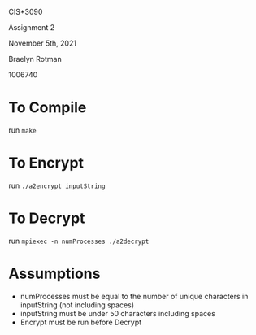 CIS*3090

Assignment 2

November 5th, 2021

Braelyn Rotman

1006740

# To Compile
run `make`

# To Encrypt
run `./a2encrypt inputString`

# To Decrypt
run `mpiexec -n numProcesses ./a2decrypt`

# Assumptions
* numProcesses must be equal to the number of unique characters in inputString (not including spaces)
* inputString must be under 50 characters including spaces
* Encrypt must be run before Decrypt
